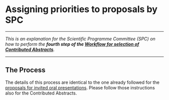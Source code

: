 # Assigning priorities to proposals by SPC

---

*This is an explanation for the Scientific Programme Committee (SPC) on how to perform the **fourth step of the [Workflow for selection of Contributed Abstracts](intro.md#normal-ipac-workflow)**.*

---

## The Process

The details of this process are identical to the one already followed for the [proposals for invited oral presentations](../InvitedOrals/SPCprioritization.md). Please follow those instructions also for the Contributed Abstracts.
